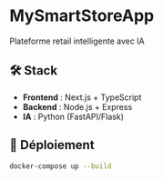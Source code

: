 # MySmartStoreApp  
Plateforme retail intelligente avec IA  

## 🛠 Stack  
- **Frontend** : Next.js + TypeScript  
- **Backend** : Node.js + Express  
- **IA** : Python (FastAPI/Flask)  

## 🚀 Déploiement  
```bash
docker-compose up --build
